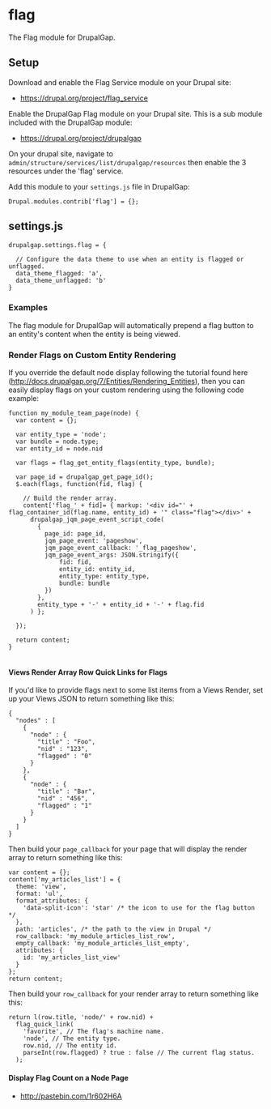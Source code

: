 # flag

The Flag module for DrupalGap.

## Setup

Download and enable the Flag Service module on your Drupal site:

- https://drupal.org/project/flag_service

Enable the DrupalGap Flag module on your Drupal site. This is a sub module included with the DrupalGap module:
   
- https://drupal.org/project/drupalgap

On your drupal site, navigate to `admin/structure/services/list/drupalgap/resources`  then enable the 3 resources under the 'flag' service.

Add this module to your `settings.js` file in DrupalGap:

```
Drupal.modules.contrib['flag'] = {};
```

## settings.js

```
drupalgap.settings.flag = {

  // Configure the data theme to use when an entity is flagged or unflagged.
  data_theme_flagged: 'a',
  data_theme_unflagged: 'b'
}
```

### Examples

The flag module for DrupalGap will automatically prepend a flag button to an entity's content when the entity is being viewed.

### Render Flags on Custom Entity Rendering

If you override the default node display following the tutorial found here (http://docs.drupalgap.org/7/Entities/Rendering_Entities), then you can easily display flags on your custom rendering using the following code example:

```
function my_module_team_page(node) {
  var content = {};
  
  var entity_type = 'node';
  var bundle = node.type;
  var entity_id = node.nid

  var flags = flag_get_entity_flags(entity_type, bundle);

  var page_id = drupalgap_get_page_id();
  $.each(flags, function(fid, flag) {

    // Build the render array.
    content['flag_' + fid]= { markup: '<div id="' + flag_container_id(flag.name, entity_id) + '" class="flag"></div>' +
      drupalgap_jqm_page_event_script_code(
        {
          page_id: page_id,
          jqm_page_event: 'pageshow',
          jqm_page_event_callback: '_flag_pageshow',
          jqm_page_event_args: JSON.stringify({
              fid: fid,
              entity_id: entity_id,
              entity_type: entity_type,
              bundle: bundle
          })
        },
        entity_type + '-' + entity_id + '-' + flag.fid
      ) };
      
  });    
  
  return content;
}


```

#### Views Render Array Row Quick Links for Flags

If you'd like to provide flags next to some list items from a Views Render, set up your Views JSON to return something like this:

```
{
  "nodes" : [
    {
      "node" : {
        "title" : "Foo",
        "nid" : "123",
        "flagged" : "0"
      }
    },
    {
      "node" : {
        "title" : "Bar",
        "nid" : "456",
        "flagged" : "1"
      }
    }
  ]
}
```

Then build your `page_callback` for your page that will display the render array to return something like this:

```
var content = {};
content['my_articles_list'] = {
  theme: 'view',
  format: 'ul',
  format_attributes: {
    'data-split-icon': 'star' /* the icon to use for the flag button */
  },
  path: 'articles', /* the path to the view in Drupal */
  row_callback: 'my_module_articles_list_row',
  empty_callback: 'my_module_articles_list_empty',
  attributes: {
    id: 'my_articles_list_view'
  }
};
return content;
```

Then build your `row_callback` for your render array to return something like this:

```
return l(row.title, 'node/' + row.nid) +
  flag_quick_link(
    'favorite', // The flag's machine name.
    'node', // The entity type.
    row.nid, // The entity id.
    parseInt(row.flagged) ? true : false // The current flag status.
  );
```

#### Display Flag Count on a Node Page

- http://pastebin.com/1r602H6A
